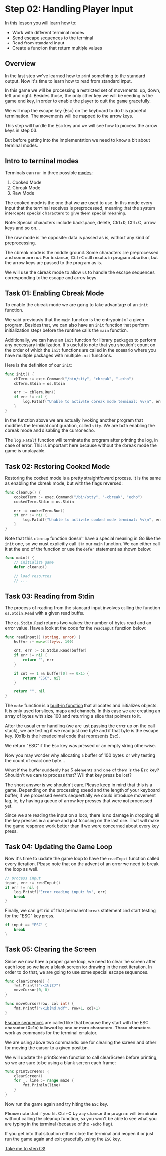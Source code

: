 # Step 02: Handling Player Input

In this lesson you will learn how to:

- Work with different terminal modes
- Send escape sequences to the terminal
- Read from standard input
- Create a function that return multiple values

## Overview

In the last step we've learned how to print something to the standard output. Now it's time to learn how to read from standard input. 

In this game we will be processing a restricted set of movements: up, down, left and right. Besides those, the only other key we will be needing is the game end key, in order to enable the player to quit the game gracefully.

We will map the escape key (Esc) on the keyboard to do this graceful termination. The movements will be mapped to the arrow keys.

This step will handle the Esc key and we will see how to process the arrow keys in step 03.

But before getting into the implementation we need to know a bit about terminal modes.

## Intro to terminal modes

Terminals can run in three possible [modes](https://en.wikipedia.org/wiki/Terminal_mode): 

1. Cooked Mode
2. Cbreak Mode
3. Raw Mode

The cooked mode is the one that we are used to use. In this mode every input that the terminal receives is preprocessed, meaning that the system intercepts special characters to give them special meaning.

Note: Special characters include backspace, delete, Ctrl+D, Ctrl+C, arrow keys and so on...

The raw mode is the opposite: data is passed as is, without any kind of preprocessing.

The cbreak mode is the middle ground. Some characters are preprocessed and some are not. For instance, Ctrl+C still results in program abortion, but the arrow keys are passed to the program as is.

We will use the cbreak mode to allow us to handle the escape sequences corresponding to the escape and arrow keys.

## Task 01: Enabling Cbreak Mode

To enable the cbreak mode we are going to take advantage of an `init` function.

We said previously that the `main` function is the entrypoint of a given program. Besides that, we can also have an `init` function that perform initialization steps before the runtime calls the `main` function.

Additionally, we can have an `init` function for library packages to perform any necessary initialization. It's useful to note that you shouldn't count on the order of which the `init` functions are called in the scenario where you have multiple packages with multiple `init` functions.

Here is the definition of our `init`:

```go
func init() {
    cbTerm := exec.Command("/bin/stty", "cbreak", "-echo")
    cbTerm.Stdin = os.Stdin

    err := cbTerm.Run()
    if err != nil {
        log.Fatalf("Unable to activate cbreak mode terminal: %v\n", err)
    }
}
```

In the function above we are actually invoking another program that modifies the terminal configuration, called `stty`. We are both enabling the cbreak mode and disabling the cursor echo.

The `log.Fatalf` function will terminate the program after printing the log, in case of error. This is important here because without the cbreak mode the game is unplayable.

## Task 02: Restoring Cooked Mode

Restoring the cooked mode is a pretty straightfoward process. It is the same as enabling the cbreak mode, but with the flags reversed:

```go
func cleanup() {
    cookedTerm := exec.Command("/bin/stty", "-cbreak", "echo")
    cookedTerm.Stdin = os.Stdin

    err := cookedTerm.Run()
    if err != nil {
        log.Fatalf("Unable to activate cooked mode terminal: %v\n", err)
    }
}
```

Note that this `cleanup` function doesn't have a special meaning in Go like the `init` one, so we must explicitly call it in our `main` function. We can either call it at the end of the function or use the `defer` statement as shown below:

```go
func main() {
    // initialize game
    defer cleanup()

    // load resources
    // ...
```

## Task 03: Reading from Stdin

The process of reading from the standard input involves calling the function `os.Stdin.Read` with a given read buffer.

The `os.Stdin.Read` returns two values: the number of bytes read and an error value. Have a look at the code for the `readInput` function below:

```go
func readInput() (string, error) {
    buffer := make([]byte, 100)

    cnt, err := os.Stdin.Read(buffer)
    if err != nil {
        return "", err
    }

    if cnt == 1 && buffer[0] == 0x1b {
        return "ESC", nil
    }

    return "", nil
}
```

The `make` function is a [built-in function](https://golang.org/pkg/builtin/#make) that allocates and initializes objects. It is only used for slices, maps and channels. In this case we are creating an array of bytes with size 100 and returning a slice that pointers to it.

After the usual error handling (we are just passing the error up on the call stack), we are testing if we read just one byte and if that byte is the escape key. (0x1b is the hexadecimal code that represents Esc).

We return "ESC" if the Esc key was pressed or an empty string otherwise.

Now you may wonder why allocating a buffer of 100 bytes, or why testing the count of exact one byte... 

What if the buffer suddenly has 5 elements and one of them is the Esc key? Shouldn't we care to process that? Will that key press be lost?

The short answer is we shouldn't care. Please keep in mind that this is a game. Depending on the processing speed and the length of your keyboard buffer, if we processed events sequentially we could introduce movement lag, ie, by having a queue of arrow key presses that were not processed yet.

Since we are reading the input on a loop, there is no damage in dropping all the key presses in a queue and just focusing on the last one. That will make the game response work better than if we were concerned about every key press.

## Task 04: Updating the Game Loop

Now it's time to update the game loop to have the `readInput` function called every iteration. Please note that on the advent of an error we need to break the loop as well.

```go
// process input
input, err := readInput()
if err != nil {
    log.Printf("Error reading input: %v", err)
    break
}
```

Finally, we can get rid of that permanent `break` statement and start testing for the "ESC" key press.

```go
if input == "ESC" {
    break
}
```

## Task 05: Clearing the Screen

Since we now have a proper game loop, we need to clear the screen after each loop so we have a blank screen for drawing in the next iteration. In order to do that, we are going to use some special escape sequences.

```go
func clearScreen() {
    fmt.Printf("\x1b[2J")
    moveCursor(0, 0)
}

func moveCursor(row, col int) {
    fmt.Printf("\x1b[%d;%df", row+1, col+1)
}
```

[Escape sequences](https://en.wikipedia.org/wiki/ANSI_escape_code#Escape_sequences) are called like that because they start with the ESC character (0x1b) followed by one or more characters. Those characters work as commands for the terminal emulator.

We are using above two commands: one for clearing the screen and other for moving the cursor to a given position.

We will update the printScreen function to call clearScreen before printing, so we are sure to be using a blank screen each frame:

```go
func printScreen() {
    clearScreen()
    for _, line := range maze {
        fmt.Println(line)
    }
}
```

Now run the game again and try hiting the `ESC` key.

Please note that if you hit Ctrl+C by any chance the program will terminate without calling the cleanup function, so you won't be able to see what you are typing in the terminal (because of the `-echo` flag).

If you get into that situation either close the terminal and reopen it or just run the game again and exit gracefully using the `ESC` key.

[Take me to step 03!](../step03/README.md)
